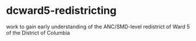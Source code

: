 # dcward5-redistricting
work to gain early understanding of the ANC/SMD-level redistrict of Ward 5 of the District of Columbia
